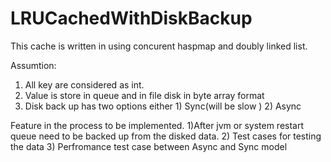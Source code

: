 # LRUCachedWithDiskBackup 
This cache is  written in using concurent haspmap and  doubly linked list.

Assumtion:
1) All key are considered as int.
2) Value is store in queue and in file disk in byte array format
3) Disk back up has two options either 1) Sync(will be slow ) 2) Async

Feature in the process to be implemented.
1)After jvm or system restart queue need to be backed up from the disked data.
2) Test cases for testing the data
3) Perfromance test case between Async and Sync model

